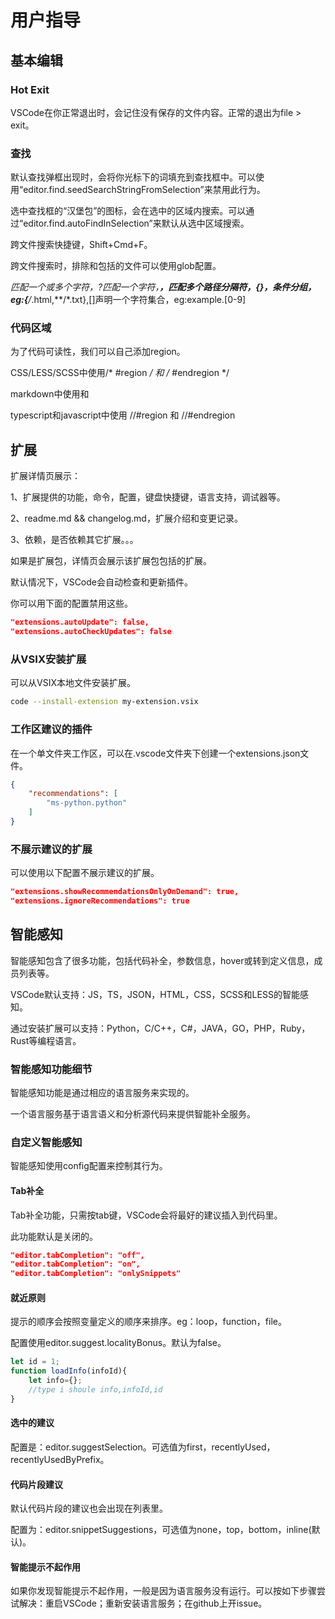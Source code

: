 # 用户指导

## 基本编辑

### Hot Exit

VSCode在你正常退出时，会记住没有保存的文件内容。正常的退出为file > exit。

### 查找

默认查找弹框出现时，会将你光标下的词填充到查找框中。可以使用“editor.find.seedSearchStringFromSelection”来禁用此行为。

选中查找框的“汉堡包”的图标，会在选中的区域内搜索。可以通过“editor.find.autoFindInSelection”来默认从选中区域搜索。

跨文件搜索快捷键，Shift+Cmd+F。

跨文件搜索时，排除和包括的文件可以使用glob配置。

*匹配一个或多个字符，?匹配一个字符，**，匹配多个路径分隔符，{}，条件分组，eg:{**/*.html,**/*.txt},[]声明一个字符集合，eg:example.[0-9]

### 代码区域

为了代码可读性，我们可以自己添加region。

CSS/LESS/SCSS中使用/* #region */ 和 /* #endregion */

markdown中使用<!-- #region one -->和 <!-- #endregion -->

typescript和javascript中使用 //#region 和 //#endregion

## 扩展

扩展详情页展示：

1、扩展提供的功能，命令，配置，键盘快捷键，语言支持，调试器等。

2、readme.md && changelog.md，扩展介绍和变更记录。

3、依赖，是否依赖其它扩展。。。

如果是扩展包，详情页会展示该扩展包包括的扩展。


默认情况下，VSCode会自动检查和更新插件。

你可以用下面的配置禁用这些。

```json
"extensions.autoUpdate": false,
"extensions.autoCheckUpdates": false
```
### 从VSIX安装扩展

可以从VSIX本地文件安装扩展。

```bash
code --install-extension my-extension.vsix
```

### 工作区建议的插件

在一个单文件夹工作区，可以在.vscode文件夹下创建一个extensions.json文件。

```json
{
    "recommendations": [
        "ms-python.python"
    ]
}
```

### 不展示建议的扩展

可以使用以下配置不展示建议的扩展。

```json
"extensions.showRecommendationsOnlyOnDemand": true,
"extensions.ignoreRecommendations": true
```

## 智能感知

智能感知包含了很多功能，包括代码补全，参数信息，hover或转到定义信息，成员列表等。

VSCode默认支持：JS，TS，JSON，HTML，CSS，SCSS和LESS的智能感知。

通过安装扩展可以支持：Python，C/C++，C#，JAVA，GO，PHP，Ruby，Rust等编程语言。

### 智能感知功能细节

智能感知功能是通过相应的语言服务来实现的。

一个语言服务基于语言语义和分析源代码来提供智能补全服务。

### 自定义智能感知

智能感知使用config配置来控制其行为。

#### Tab补全

Tab补全功能，只需按tab键，VSCode会将最好的建议插入到代码里。

此功能默认是关闭的。

```json
"editor.tabCompletion": "off",
"editor.tabCompletion": "on",
"editor.tabCompletion": "onlySnippets"
```

#### 就近原则

提示的顺序会按照变量定义的顺序来排序。eg：loop，function，file。

配置使用editor.suggest.localityBonus。默认为false。

```js
let id = 1;
function loadInfo(infoId){
    let info={};
    //type i shoule info,infoId,id
}
```

#### 选中的建议

配置是：editor.suggestSelection。可选值为first，recentlyUsed，recentlyUsedByPrefix。

#### 代码片段建议

默认代码片段的建议也会出现在列表里。

配置为：editor.snippetSuggestions，可选值为none，top，bottom，inline(默认)。

#### 智能提示不起作用

如果你发现智能提示不起作用，一般是因为语言服务没有运行。可以按如下步骤尝试解决：重启VSCode；重新安装语言服务；在github上开issue。



